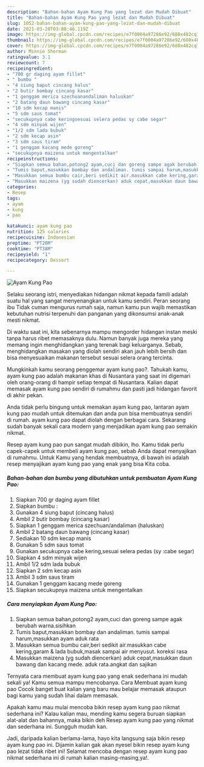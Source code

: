 ```yaml
---
description: "Bahan-bahan Ayam Kung Pao yang lezat dan Mudah Dibuat"
title: "Bahan-bahan Ayam Kung Pao yang lezat dan Mudah Dibuat"
slug: 1052-bahan-bahan-ayam-kung-pao-yang-lezat-dan-mudah-dibuat
date: 2021-03-28T03:08:46.119Z
image: https://img-global.cpcdn.com/recipes/e7f0004a97286e92/680x482cq70/ayam-kung-pao-foto-resep-utama.jpg
thumbnail: https://img-global.cpcdn.com/recipes/e7f0004a97286e92/680x482cq70/ayam-kung-pao-foto-resep-utama.jpg
cover: https://img-global.cpcdn.com/recipes/e7f0004a97286e92/680x482cq70/ayam-kung-pao-foto-resep-utama.jpg
author: Minnie Sherman
ratingvalue: 3.1
reviewcount: 7
recipeingredient:
- "700 gr daging ayam fillet"
- " bumbu "
- "4 siung baput cincang halus"
- "2 butir bombay cincang kasar"
- "1 genggam merica szechuanandaliman haluskan"
- "2 batang daun bawang cincang kasar"
- "10 sdm kecap manis"
- "5 sdm saus tomat"
- "secukupnya cabe keringsesuai selera pedas sy cabe segar"
- "4 sdm minyak wijen"
- "1/2 sdm lada bubuk"
- "2 sdm kecap asin"
- "3 sdm saus tiram"
- "1 genggam kacang mede goreng"
- "secukupnya maizena untuk mengentalkan"
recipeinstructions:
- "Siapkan semua bahan,potong2 ayam,cuci dan goreng sampe agak berubah warna.sisihkan"
- "Tumis baput,masukkan bombay dan andaliman. tumis sampai harum,masukkan ayam aduk rata"
- "Masukkan semua bumbu cair,beri sedikit air.masukkan cabe kering,garam &amp; lada bubuk,masak sampai air menyusut. koreksi rasa"
- "Masukkan maizena (yg sudah diencerkan) aduk cepat,masukkan daun bawang dan kacang mede. aduk rata.angkat dan sajikan"
categories:
- Resep
tags:
- ayam
- kung
- pao

katakunci: ayam kung pao 
nutrition: 125 calories
recipecuisine: Indonesian
preptime: "PT20M"
cooktime: "PT38M"
recipeyield: "1"
recipecategory: Dessert

---
```



![Ayam Kung Pao](https://img-global.cpcdn.com/recipes/e7f0004a97286e92/680x482cq70/ayam-kung-pao-foto-resep-utama.jpg)

Selaku seorang istri, menyediakan hidangan nikmat kepada famili adalah suatu hal yang sangat menyenangkan untuk kamu sendiri. Peran seorang ibu Tidak cuman mengurus rumah saja, namun kamu pun wajib memastikan kebutuhan nutrisi terpenuhi dan panganan yang dikonsumsi anak-anak mesti nikmat.

Di waktu  saat ini, kita sebenarnya mampu mengorder hidangan instan meski tanpa harus ribet memasaknya dulu. Namun banyak juga mereka yang memang ingin menghidangkan yang terenak bagi keluarganya. Sebab, menghidangkan masakan yang diolah sendiri akan jauh lebih bersih dan bisa menyesuaikan makanan tersebut sesuai selera orang tercinta. 



Mungkinkah kamu seorang penggemar ayam kung pao?. Tahukah kamu, ayam kung pao adalah makanan khas di Nusantara yang saat ini digemari oleh orang-orang di hampir setiap tempat di Nusantara. Kalian dapat memasak ayam kung pao sendiri di rumahmu dan pasti jadi hidangan favorit di akhir pekan.

Anda tidak perlu bingung untuk memakan ayam kung pao, lantaran ayam kung pao mudah untuk ditemukan dan anda pun bisa membuatnya sendiri di rumah. ayam kung pao dapat diolah dengan berbagai cara. Sekarang sudah banyak sekali cara modern yang menjadikan ayam kung pao semakin nikmat.

Resep ayam kung pao pun sangat mudah dibikin, lho. Kamu tidak perlu capek-capek untuk membeli ayam kung pao, sebab Anda dapat menyajikan di rumahmu. Untuk Kamu yang hendak membuatnya, di bawah ini adalah resep menyajikan ayam kung pao yang enak yang bisa Kita coba.

<!--inarticleads1-->

##### Bahan-bahan dan bumbu yang dibutuhkan untuk pembuatan Ayam Kung Pao:

1. Siapkan 700 gr daging ayam fillet
1. Siapkan  bumbu :
1. Gunakan 4 siung baput (cincang halus)
1. Ambil 2 butir bombay (cincang kasar)
1. Siapkan 1 genggam merica szechuan/andaliman (haluskan)
1. Ambil 2 batang daun bawang (cincang kasar)
1. Sediakan 10 sdm kecap manis
1. Gunakan 5 sdm saus tomat
1. Gunakan secukupnya cabe kering,sesuai selera pedas (sy :cabe segar)
1. Siapkan 4 sdm minyak wijen
1. Ambil 1/2 sdm lada bubuk
1. Siapkan 2 sdm kecap asin
1. Ambil 3 sdm saus tiram
1. Gunakan 1 genggam kacang mede goreng
1. Siapkan secukupnya maizena untuk mengentalkan




<!--inarticleads2-->

##### Cara menyiapkan Ayam Kung Pao:

1. Siapkan semua bahan,potong2 ayam,cuci dan goreng sampe agak berubah warna.sisihkan
1. Tumis baput,masukkan bombay dan andaliman. tumis sampai harum,masukkan ayam aduk rata
1. Masukkan semua bumbu cair,beri sedikit air.masukkan cabe kering,garam &amp; lada bubuk,masak sampai air menyusut. koreksi rasa
1. Masukkan maizena (yg sudah diencerkan) aduk cepat,masukkan daun bawang dan kacang mede. aduk rata.angkat dan sajikan




Ternyata cara membuat ayam kung pao yang enak sederhana ini mudah sekali ya! Kamu semua mampu mencobanya. Cara Membuat ayam kung pao Cocok banget buat kalian yang baru mau belajar memasak ataupun bagi kamu yang sudah lihai dalam memasak.

Apakah kamu mau mulai mencoba bikin resep ayam kung pao nikmat sederhana ini? Kalau kalian mau, mending kamu segera buruan siapkan alat-alat dan bahannya, maka bikin deh Resep ayam kung pao yang nikmat dan sederhana ini. Sungguh mudah kan. 

Jadi, daripada kalian berlama-lama, hayo kita langsung saja bikin resep ayam kung pao ini. Dijamin kalian gak akan nyesel bikin resep ayam kung pao lezat tidak ribet ini! Selamat mencoba dengan resep ayam kung pao nikmat sederhana ini di rumah kalian masing-masing,ya!.

